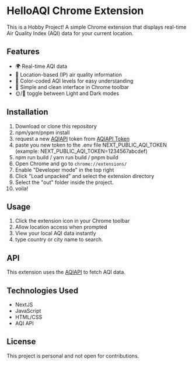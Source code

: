 # HelloAQI Chrome Extension

This is a Hobby Project!
A simple Chrome extension that displays real-time Air Quality Index (AQI) data for your current location.

## Features

- 🌍 Real-time AQI data
- 📍 Location-based (IP) air quality information
- 🎨 Color-coded AQI levels for easy understanding
- 🔔 Simple and clean interface in Chrome toolbar
- 🌞/🌙 toggle between Light and Dark modes
  
## Installation

1. Download or clone this repository
2. npm/yarn/pnpm install
3. request a new [AQIAPI](https://aqicn.org/api/) token from [AQIAPI Token](https://aqicn.org/data-platform/token/)
4. paste you new token to the .env file NEXT_PUBLIC_AQI_TOKEN (example: NEXT_PUBLIC_AQI_TOKEN=1234567abcdef)
5. npm run build / yarn run build / pnpm build
6. Open Chrome and go to `chrome://extensions/`
7. Enable "Developer mode" in the top right
8. Click "Load unpacked" and select the extension directory
9. Select the "out" folder inside the project.
10. voila!

## Usage

1. Click the extension icon in your Chrome toolbar
2. Allow location access when prompted
3. View your local AQI data instantly
4. type country or city name to search.

## API

This extension uses the [AQIAPI](https://aqicn.org/api/) to fetch AQI data.

## Technologies Used

- NextJS
- JavaScript
- HTML/CSS
- AQI API

## License

This project is personal and not open for contributions.
